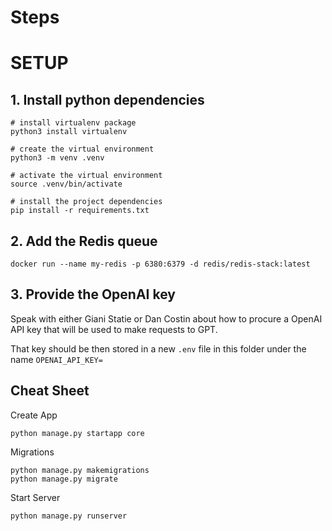 # Steps 

# SETUP
## 1. Install python dependencies

```
# install virtualenv package
python3 install virtualenv

# create the virtual environment
python3 -m venv .venv

# activate the virtual environment
source .venv/bin/activate

# install the project dependencies
pip install -r requirements.txt
```

## 2. Add the Redis queue

```
docker run --name my-redis -p 6380:6379 -d redis/redis-stack:latest
```


## 3. Provide the OpenAI key
Speak with either Giani Statie or Dan Costin about how to procure a OpenAI API key that will be used to make requests to GPT.

That key should be then stored in a new `.env` file in this folder under the name `OPENAI_API_KEY=`

## Cheat Sheet

Create App
```
python manage.py startapp core
```

Migrations 
```
python manage.py makemigrations
python manage.py migrate
```

Start Server 
```
python manage.py runserver
```